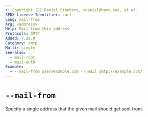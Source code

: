 ```yaml
---
c: Copyright (C) Daniel Stenberg, <daniel@haxx.se>, et al.
SPDX-License-Identifier: curl
Long: mail-from
Arg: <address>
Help: Mail from this address
Protocols: SMTP
Added: 7.20.0
Category: smtp
Multi: single
See-also:
  - mail-rcpt
  - mail-auth
Example:
  - --mail-from user@example.com -T mail smtp://example.com/
---
```


# `--mail-from`

Specify a single address that the given mail should get sent from.
